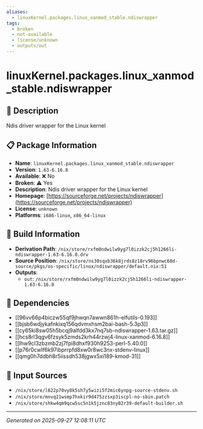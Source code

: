 ```yaml
---
aliases:
  - linuxKernel.packages.linux_xanmod_stable.ndiswrapper
tags:
  - broken
  - not-available
  - license/unknown
  - outputs/out
---
```


# linuxKernel.packages.linux_xanmod_stable.ndiswrapper

## 📝 Description

Ndis driver wrapper for the Linux kernel

## 📋 Package Information

- **Name**: `linuxKernel.packages.linux_xanmod_stable.ndiswrapper`
- **Version**: `1.63-6.16.8`
- **Available**: ❌ No
- **Broken**: ⚠️ Yes
- **Description**: Ndis driver wrapper for the Linux kernel
- **Homepage**: [https://sourceforge.net/projects/ndiswrapper](https://sourceforge.net/projects/ndiswrapper)
- **License**: `unknown`
- **Platforms**: `i686-linux`, `x86_64-linux`

## 🔧 Build Information

- **Derivation Path**: `/nix/store/rxfm0ndwilw9yg7l0izzk2cj5h1266li-ndiswrapper-1.63-6.16.8.drv`
- **Source Position**: `/nix/store/ns30sqxb36k8jrds8z18rv96bpnwc60d-source/pkgs/os-specific/linux/ndiswrapper/default.nix:51`
- **Outputs**:
  - `out`:  `/nix/store/rxfm0ndwilw9yg7l0izzk2cj5h1266li-ndiswrapper-1.63-6.16.8`

## 🔗 Dependencies

- [[96vv66p4biczw55qf9jhwqn7awwn861h-elfutils-0.193]]
- [[bjsb6wdjykafnkixq156qdvmxhsm2bai-bash-5.3p3]]
- [[cy65ki8sw05h5bcqj9alfdd3kx7nq7sb-ndiswrapper-1.63.tar.gz]]
- [[hcs8rl3qgv6fzsyk5zmds2krh44rzwj4-linux-xanmod-6.16.8]]
- [[lhw9cl3zbzmb2zj7fpi8dhxf930h9253-perl-5.40.0]]
- [[p76r0cwlf6k97ibprrpfd8xw0r8wc3nx-stdenv-linux]]
- [[qmg0h7ddbh8r5iissdh538jgwx5xi189-kmod-31]]

## 📁 Input Sources

- `/nix/store/l622p70vy8k5sh7y5wizi5f2mic6ynpg-source-stdenv.sh`
- `/nix/store/mnvq21wsmp7hxkir9d475zzsxp3iscpl-no-sbin.patch`
- `/nix/store/shkw4qm9qcw5sc5n1k5jznc83ny02r39-default-builder.sh`

---
*Generated on 2025-09-27 12:08:11 UTC*
